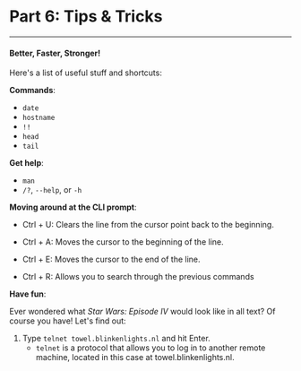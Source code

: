 # Part 6: Tips & Tricks

---

#### Better, Faster, Stronger!

Here's a list of useful stuff and shortcuts:

**Commands**:

* `date`
* `hostname`
* `!!`
* `head`
* `tail`

**Get help**:

* `man`
* `/?`, `--help`, or `-h`

**Moving around at the CLI prompt**:

* Ctrl + U: Clears the line from the cursor point back to the beginning.

* Ctrl + A: Moves the cursor to the beginning of the line.

* Ctrl + E: Moves the cursor to the end of the line.

* Ctrl + R: Allows you to search through the previous commands

**Have fun**:

Ever wondered what _Star Wars: Episode IV_ would look like in all text? Of course you have! Let's find out:

1. Type `telnet towel.blinkenlights.nl` and hit Enter.
   * `telnet` is a protocol that allows you to log in to another remote machine, located in this case at towel.blinkenlights.nl.



